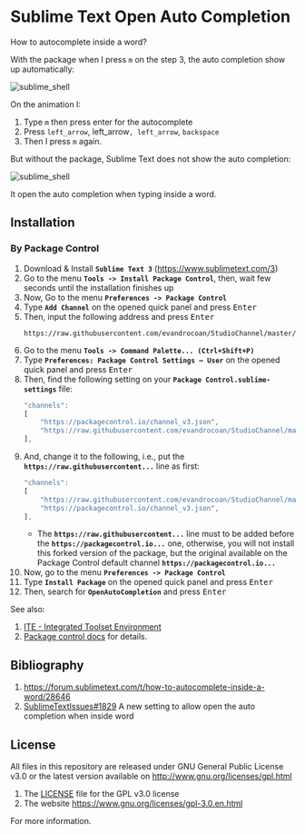 
# Sublime Text Open Auto Completion

How to autocomplete inside a word?

With the package when I press `m` on the step 3, the auto completion show up automatically:

![sublime_shell](https://user-images.githubusercontent.com/5332158/28495366-c78c1578-6f20-11e7-8bbb-dd5ade8348b0.gif)

On the animation I:

1. Type `m` then press enter for the autocomplete
1. Press `left_arrow`, left_arrow`, left_arrow`, `backspace`
1. Then I press `m` again.

But without the package, Sublime Text does not show the auto completion:

![sublime_shell](https://user-images.githubusercontent.com/5332158/28495372-e5489c58-6f20-11e7-8a60-ae99d5472d8f.gif)

It open the auto completion when typing inside a word.


## Installation

### By Package Control

1. Download & Install **`Sublime Text 3`** (https://www.sublimetext.com/3)
1. Go to the menu **`Tools -> Install Package Control`**, then,
    wait few seconds until the installation finishes up
1. Now,
    Go to the menu **`Preferences -> Package Control`**
1. Type **`Add Channel`** on the opened quick panel and press <kbd>Enter</kbd>
1. Then,
    input the following address and press <kbd>Enter</kbd>
    ```
    https://raw.githubusercontent.com/evandrocoan/StudioChannel/master/channel.json
    ```
1. Go to the menu **`Tools -> Command Palette...
    (Ctrl+Shift+P)`**
1. Type **`Preferences:
    Package Control Settings – User`** on the opened quick panel and press <kbd>Enter</kbd>
1. Then,
    find the following setting on your **`Package Control.sublime-settings`** file:
    ```js
    "channels":
    [
        "https://packagecontrol.io/channel_v3.json",
        "https://raw.githubusercontent.com/evandrocoan/StudioChannel/master/channel.json",
    ],
    ```
1. And,
    change it to the following, i.e.,
    put the **`https://raw.githubusercontent...`** line as first:
    ```js
    "channels":
    [
        "https://raw.githubusercontent.com/evandrocoan/StudioChannel/master/channel.json",
        "https://packagecontrol.io/channel_v3.json",
    ],
    ```
    * The **`https://raw.githubusercontent...`** line must to be added before the **`https://packagecontrol.io...`** one, otherwise,
      you will not install this forked version of the package,
      but the original available on the Package Control default channel **`https://packagecontrol.io...`**
1. Now,
    go to the menu **`Preferences -> Package Control`**
1. Type **`Install Package`** on the opened quick panel and press <kbd>Enter</kbd>
1. Then,
    search for **`OpenAutoCompletion`** and press <kbd>Enter</kbd>

See also:

1. [ITE - Integrated Toolset Environment](https://github.com/evandrocoan/ITE)
1. [Package control docs](https://packagecontrol.io/docs/usage) for details.


## Bibliography

1. https://forum.sublimetext.com/t/how-to-autocomplete-inside-a-word/28646
1. [SublimeTextIssues#1829](https://github.com/SublimeTextIssues/Core/issues/1829) A new setting to allow open the auto completion when inside word


## License

All files in this repository are released under GNU General Public License v3.0
or the latest version available on http://www.gnu.org/licenses/gpl.html

1. The [LICENSE](LICENSE) file for the GPL v3.0 license
1. The website https://www.gnu.org/licenses/gpl-3.0.en.html

For more information.


